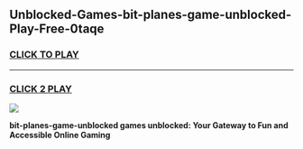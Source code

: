 
## Unblocked-Games-bit-planes-game-unblocked-Play-Free-0taqe
<h3>
<a href="https://premium76.site?title=bit-planes-game-unblocked&ref=18A">CLICK TO PLAY</a></h3>
<hr>

<h3>
<a href="https://premium76.site?title=bit-planes-game-unblocked&ref=18A">CLICK 2 PLAY</a>
  
</h3>

<a href="https://premium76.site?title=bit-planes-game-unblocked&ref=18A"><img src="https://clearcache.store/games.png"></a>


**bit-planes-game-unblocked games unblocked: Your Gateway to Fun and Accessible Online Gaming**
